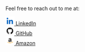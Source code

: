Feel free to reach out to me at:

<a href="https://www.linkedin.com/in/johannpower/" target="_blank">
    <img src="static/assets/icons/linkedin.png" alt="LinkedIn" style="width: 24px; height: 24px;"/>
    LinkedIn
</a>
<br/>

<a href="https://github.com/johannpower" target="_blank">
    <img src="static/assets/icons/github.png" alt="GitHub" style="width: 24px; height: 24px;"/>
    GitHub
</a>
<br/>

<a href="https://www.amazon.co.uk/stores/Johann-Power/author/B0BXVP9NQ1?ref=ap_rdr&isDramIntegrated=true&shoppingPortalEnabled=true" target="_blank">
    <img src="static/assets/icons/amazon.png" alt="Amazon" style="width: 24px; height: 24px;"/>
    Amazon
</a>
